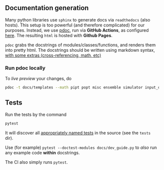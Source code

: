 ## Documentation generation

Many python libraries use `sphinx` to generate docs via `readthedocs` (also hosts).
This setup is too powerful (and therefore complicated) for our purposes.
Instead, we use [pdoc](https://github.com/mitmproxy/pdoc), run via **GitHub Actions**,
as configured [here](./.github/workflows/deploy-docs.yml).
The resulting `html` is hosted with **Github Pages**.

`pdoc` grabs the docstrings of modules/classes/functions,
and renders them into pretty html.
The docstrings should be written using markdown syntax,
[with some extras (cross-referencing, math, etc)](https://pdoc.dev/docs/pdoc.html#what-is-pdoc)

### Run pdoc locally

To *live preview* your changes, do

```sh
pdoc -t docs/templates --math pipt popt misc ensemble simulator input_output docs/dev_guide.py
```

## Tests

Run the tests by the command

```sh
pytest
```

It will discover all [appropriately named tests](https://docs.pytest.org)
in the source (see the `tests` dir).

Use (for example) `pytest --doctest-modules docs/dev_guide.py` to
*also* run any example code **within** docstrings.

The CI also simply runs `pytest`.

